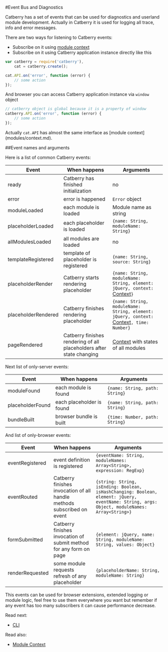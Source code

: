 #Event Bus and Diagnostics

Catberry has a set of events that can be used for diagnostics and userland
module development. Actually in Catberry it is used for logging all trace, info
and error messages.

There are two ways for listening to Catberry events:

* Subscribe on it using [module context](modules/context.md)
* Subscribe on it using Catberry application instance directly like this

```javascript
var catberry = require('catberry'),
	cat = catberry.create();

cat.API.on('error', function (error) {
	// some action
});
```

And browser you can access Catberry application instance via `window` object
```javascript
// catberry object is global because it is a property of window
catberry.API.on('error', function (error) {
	// some action
});
```

Actually `cat.API` has almost the same interface as [module context]
(modules/context.md).

##Event names and arguments

Here is a list of common Catberry events:

| Event					| When happens															| Arguments																											|
|-----------------------|-----------------------------------------------------------------------|-------------------------------------------------------------------------------------------------------------------|
| ready					| Catberry has finished initialization									|	no																												|
| error					| error is happened														|	`Error` object																									|
| moduleLoaded			| each module is loaded													|	Module name as string																							|
| placeholderLoaded		| each placeholder is loaded											|	`{name: String, moduleName: String}`																			|
| allModulesLoaded		| all modules are loaded												|	no																												|
| templateRegistered	| template of placeholder is registered									|	`{name: String, source: String}`																				|
| placeholderRender		| Catberry starts rendering placeholder									|	`{name: String, moduleName: String, element: jQuery, context: `[Context](modules/context.md)`}`					|
| placeholderRendered	| Catberry finishes rendering placeholder								|	`{name: String, moduleName: String, element: jQuery, context: `[Context](modules/context.md)`, time: Number}`	|
| pageRendered			| Catberry finishes rendering of all placeholders after state changing	|	[Context](modules/context.md) with states of all modules														|

Next list of only-server events:

| Event				| When happens					| Arguments							|
|-------------------|-------------------------------|-----------------------------------|
| moduleFound		| each module is found			|	`{name: String, path: String}`	|
| placeholderFound	| each placeholder is found		|	`{name: String, path: String}`	|
| bundleBuilt 		| browser bundle is built		|	`{time: Number, path: String}`	|

And list of only-browser events:

| Event				| When happens																| Arguments																																					|
|-------------------|---------------------------------------------------------------------------|-----------------------------------------------------------------------------------------------------------------------------------------------------------|
| eventRegistered	| event definition is registered											|	`{eventName: String, moduleNames: Array<String>, expression: RegExp}`																					|
| eventRouted		| Catberry finishes invocation of all handle methods subscribed on event	|	`{string: String, isEnding: Boolean, isHashChanging: Boolean, element: jQuery, eventName: String, args: Object, moduleNames: Array<String>}`			|
| formSubmitted		| Catberry finishes invocation of submit method for any form on page		|	`{element: jQuery, name: String, moduleName: String, values: Object}`																					|
| renderRequested	| some module requests refresh of any placeholder							|	`{placeholderName: String, moduleName: String}`																											|

This events can be used for browser extensions, extended logging or module 
logic, feel free to use them everywhere you want but remember if any event has 
too many subscribers it can cause performance decrease.

Read next:

* [CLI](cli.md) 

Read also:
 
* [Module Context](modules/context.md)
